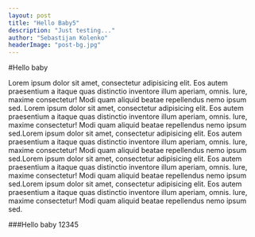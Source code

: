```yaml
---
layout: post
title: "Hello Baby5"
description: "Just testing..."
author: "Sebastijan Kolenko"
headerImage: "post-bg.jpg"
---
```


#Hello baby

Lorem ipsum dolor sit amet, consectetur adipisicing elit. Eos autem praesentium a itaque quas distinctio inventore illum aperiam, omnis. Iure, maxime consectetur! Modi quam aliquid beatae repellendus nemo ipsum sed. Lorem ipsum dolor sit amet, consectetur adipisicing elit. Eos autem praesentium a itaque quas distinctio inventore illum aperiam, omnis. Iure, maxime consectetur! Modi quam aliquid beatae repellendus nemo ipsum sed.Lorem ipsum dolor sit amet, consectetur adipisicing elit. Eos autem praesentium a itaque quas distinctio inventore illum aperiam, omnis. Iure, maxime consectetur! Modi quam aliquid beatae repellendus nemo ipsum sed.Lorem ipsum dolor sit amet, consectetur adipisicing elit. Eos autem praesentium a itaque quas distinctio inventore illum aperiam, omnis. Iure, maxime consectetur! Modi quam aliquid beatae repellendus nemo ipsum sed.Lorem ipsum dolor sit amet, consectetur adipisicing elit. Eos autem praesentium a itaque quas distinctio inventore illum aperiam, omnis. Iure, maxime consectetur! Modi quam aliquid beatae repellendus nemo ipsum sed.

###Hello baby 12345
